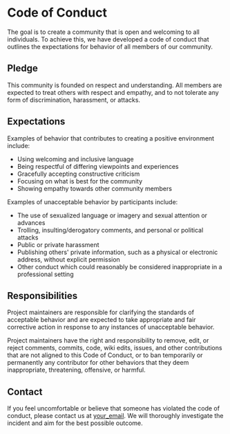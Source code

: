 # Code of Conduct
The goal is to create a community that is open and welcoming to all individuals. 
To achieve this, we have developed a code of conduct that outlines the expectations for behavior of all members of our community.

## Pledge
This community is founded on respect and understanding.
All members are expected to treat others with respect and empathy, and to not tolerate any form of discrimination, 
harassment, or attacks.

## Expectations
Examples of behavior that contributes to creating a positive environment include:

- Using welcoming and inclusive language
- Being respectful of differing viewpoints and experiences
- Gracefully accepting constructive criticism
- Focusing on what is best for the community
- Showing empathy towards other community members 

Examples of unacceptable behavior by participants include:

- The use of sexualized language or imagery and sexual attention or advances
- Trolling, insulting/derogatory comments, and personal or political attacks
- Public or private harassment
- Publishing others' private information, such as a physical or electronic address, without explicit permission
- Other conduct which could reasonably be considered inappropriate in a professional setting

## Responsibilities
Project maintainers are responsible for clarifying the standards of acceptable behavior and are expected to take appropriate
and fair corrective action in response to any instances of unacceptable behavior.

Project maintainers have the right and responsibility to remove, edit, or reject comments, commits, code, wiki edits, 
issues, and other contributions that are not aligned to this Code of Conduct, or to ban temporarily 
or permanently any contributor for other behaviors that they deem inappropriate, threatening, offensive, or harmful.

## Contact
If you feel uncomfortable or believe that someone has violated the code of conduct,
please contact us at [your_email](mailto:your_email). 
We will thoroughly investigate the incident and aim for the best possible outcome.
